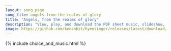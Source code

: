```yaml
---
layout: song_page
song_file: angels-from-the-realms-of-glory
title: "Angels, from the realms of glory"
description: "View, play, and download the PDF sheet music, slideshow, and audio. Lyrics: Angels from the realms of glory, wing your flight o'er all the earth. As you sang creation's story, now proclaim Messiah's birth;    come and worship,... english christian winter 4part chords"
image: https://github.com/kenanbit/hymnsinger/releases/latest/download/angels-from-the-realms-of-glory-trad.png
---
```


{% include choice_and_music.html %}